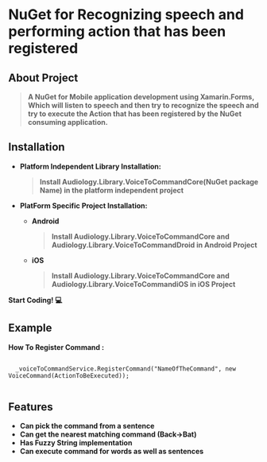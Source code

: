 # NuGet for Recognizing speech and performing action that has been registered


## About Project


>**A NuGet for Mobile application development using Xamarin.Forms, Which will listen to speech and then try to recognize the speech and try to execute the Action that has been registered by the NuGet consuming application.**

## Installation

   - **Platform Independent Library Installation:**
       > **Install Audiology.Library.VoiceToCommandCore(NuGet package Name) in the platform independent project**
       
       
   - **PlatForm Specific Project Installation:**    
       * **Android**
           > **Install Audiology.Library.VoiceToCommandCore and Audiology.Library.VoiceToCommandDroid in Android Project**
           
       * **iOS**
           > **Install  Audiology.Library.VoiceToCommandCore and Audiology.Library.VoiceToCommandiOS in iOS Project**
           
**Start Coding! :computer:**           


## Example

**How To Register Command :**

```

  _voiceToCommandService.RegisterCommand("NameOfTheCommand", new VoiceCommand(ActionToBeExecuted)); 


```


## Features
   
   - **Can pick the command from a sentence**
   - **Can get the nearest matching command (Back->Bat)**
   - **Has Fuzzy String implementation**
   - **Can execute command for words as well as sentences**





